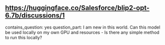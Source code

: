 ## https://huggingface.co/Salesforce/blip2-opt-6.7b/discussions/1

contains_question: yes
question_part: I am new in this world. Can this model be used locally on my own GPU and resources - Is there any simple method to run this locally?